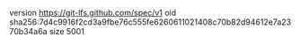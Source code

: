 version https://git-lfs.github.com/spec/v1
oid sha256:7d4c9916f2cd3a9fbe76c555fe6260611021408c70b82d94612e7a2370b34a6a
size 5001
